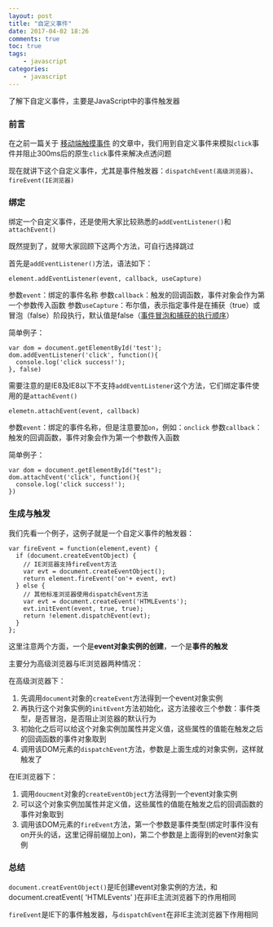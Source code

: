 ```yaml
---
layout: post
title: "自定义事件"
date: 2017-04-02 18:26
comments: true
toc: true
tags: 
	- javascript
categories: 
	- javascript
---
```


了解下自定义事件，主要是JavaScript中的事件触发器

<!-- ![](/assets/blogImg/custom-event.jpg) -->

<!-- more -->

### 前言

在之前一篇关于 [移动端触摸事件](/2017/03/25/mobile-events/) 的文章中，我们用到自定义事件来模拟``click``事件并阻止300ms后的原生``click``事件来解决点透问题

现在就讲下这个自定义事件，尤其是事件触发器：``dispatchEvent(高级浏览器)``、``fireEvent(IE浏览器)``

### 绑定

绑定一个自定义事件，还是使用大家比较熟悉的``addEventListener()``和``attachEvent()``

既然提到了，就带大家回顾下这两个方法，可自行选择跳过

首先是``addEventListener()``方法，语法如下：
```
element.addEventListener(event, callback, useCapture)
```
参数``event``：绑定的事件名称
参数``callback``：触发的回调函数，事件对象会作为第一个参数传入函数
参数``useCapture``：布尔值，表示指定事件是在捕获（true）或冒泡（false）阶段执行，默认值是false（[事件冒泡和捕获的执行顺序](http://blog.csdn.net/moguzhale/article/details/53503044)）

简单例子：
```
var dom = document.getElementById('test');
dom.addEventListener('click', function(){
  console.log('click success!');
}, false)
```

需要注意的是IE8及IE8以下不支持``addEventListener``这个方法，它们绑定事件使用的是``attachEvent()``

```
elemetn.attachEvent(event, callback)
```
参数``event``：绑定的事件名称，但是注意要加``on``，例如：``onclick``
参数``callback``：触发的回调函数，事件对象会作为第一个参数传入函数

简单例子：
```
var dom = document.getElementById("test");
dom.attachEvent('click', function(){
  console.log('click success!');
})
```


### 生成与触发

我们先看一个例子，这例子就是一个自定义事件的触发器：

```
var fireEvent = function(element,event) {  
  if (document.createEventObject) {  
    // IE浏览器支持fireEvent方法  
    var evt = document.createEventObject();  
    return element.fireEvent('on'+ event, evt)  
  } else {  
    // 其他标准浏览器使用dispatchEvent方法  
    var evt = document.createEvent('HTMLEvents');   
    evt.initEvent(event, true, true);  
    return !element.dispatchEvent(evt);  
  }  
};
```

这里注意两个方面，一个是**event对象实例的创建**，一个是**事件的触发**

主要分为高级浏览器与IE浏览器两种情况：

在高级浏览器下：
1. 先调用``document``对象的``createEvent``方法得到一个event对象实例
2. 再执行这个对象实例的``initEvent``方法初始化，这方法接收三个参数：事件类型，是否冒泡，是否阻止浏览器的默认行为
3. 初始化之后可以给这个对象实例加属性并定义值，这些属性的值能在触发之后的回调函数的事件对象取到
4. 调用该DOM元素的``dispatchEvent``方法，参数是上面生成的对象实例，这样就触发了

在IE浏览器下：
1. 调用``doucment``对象的``createEventObject``方法得到一个event对象实例
2. 可以这个对象实例加属性并定义值，这些属性的值能在触发之后的回调函数的事件对象取到
3. 调用该DOM元素的``fireEvent``方法，第一个参数是事件类型(绑定时事件没有on开头的话，这里记得前缀加上on)，第二个参数是上面得到的event对象实例


### 总结

``document.creatEventObject()``是IE创建event对象实例的方法，和document.creatEvent( 'HTMLEvents' )在非IE主流浏览器下的作用相同

``fireEvent``是IE下的事件触发器，与``dispatchEvent``在非IE主流浏览器下作用相同


